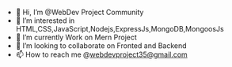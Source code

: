 - 👋 Hi, I’m @WebDev Project Community
- 👀 I’m interested in HTML,CSS,JavaScript,Nodejs,ExpressJs,MongoDB,MongoosJs
- 🌱 I’m currently Work on Mern Project
- 💞️ I’m looking to collaborate on Fronted and Backend 
- 📫 How to reach me @webdevproject35@gmail.com

<!---
WebDevProject35/WebDevProject35 is a ✨ special ✨ repository because its `README.md` (this file) appears on your GitHub profile.
You can click the Preview link to take a look at your changes.
--->
